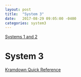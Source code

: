 ```yaml
---
layout: post
title:  "System 3"
date:   2017-08-29 09:05:00 -0400
categories: system3
---
```



[Systems 1 and 2][system 1 and 2]


System 3
========
[Kramdown Quick Reference][kramdown]

[system 1 and 2]: https://en.wikipedia.org/wiki/Dual_process_theory
[kramdown]: https://kramdown.gettalong.org/quickref.html